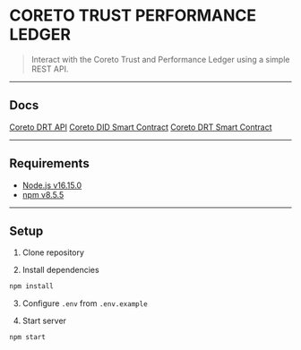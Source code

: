 # CORETO TRUST PERFORMANCE LEDGER

> Interact with the Coreto Trust and Performance Ledger using a simple REST API.

---

## Docs
[Coreto DRT API](https://github.com/coreto-io/coreto-drt-api/blob/master/docs/swagger.md)
[Coreto DID Smart Contract](https://github.com/coreto-io/coreto-did-smart-contract/blob/master/README.md)
[Coreto DRT Smart Contract](https://github.com/coreto-io/coreto-did-smart-contract/blob/master/README.md)

---

## Requirements

- [Node.js v16.15.0](https://nodejs.org/en/download/package-manager/)
- [npm v8.5.5](https://www.npmjs.com/get-npm)

---

## Setup

1. Clone repository

2. Install dependencies

```bash
npm install
```

3. Configure `.env` from `.env.example`

4. Start server

```bash
npm start
```
